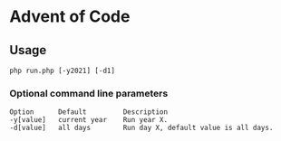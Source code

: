 # Advent of Code

## Usage
```shell
php run.php [-y2021] [-d1]
```

### Optional command line parameters
```text
Option      Default         Description
-y[value]   current year    Run year X.
-d[value]   all days        Run day X, default value is all days.
```
